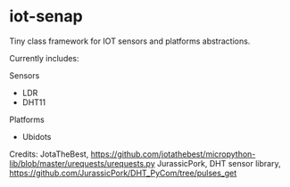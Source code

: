 # iot-senap
Tiny class framework for IOT sensors and platforms abstractions.

Currently includes:

Sensors
* LDR
* DHT11 

Platforms
* Ubidots 

Credits:
 JotaTheBest, https://github.com/jotathebest/micropython-lib/blob/master/urequests/urequests.py
 JurassicPork, DHT sensor library,  https://github.com/JurassicPork/DHT_PyCom/tree/pulses_get
 
